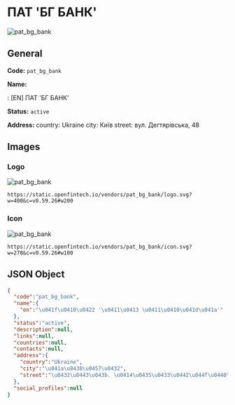 
# ПАТ 'БГ БАНК' 
![pat_bg_bank](https://static.openfintech.io/vendors/pat_bg_bank/logo.svg?w=400&c=v0.59.26#w200)  

## General 
 
**Code:** `pat_bg_bank` 
 
**Name:** 
 
:	[EN] ПАТ 'БГ БАНК' 
 
**Status:** `active` 
 
**Address:** 
country: Ukraine 
city: Київ 
street: вул. Дегтярівська, 48 

## Images 

### Logo 
 
![pat_bg_bank](https://static.openfintech.io/vendors/pat_bg_bank/logo.svg?w=400&c=v0.59.26#w200)  

```
https://static.openfintech.io/vendors/pat_bg_bank/logo.svg?w=400&c=v0.59.26#w200
```  

### Icon 
 
![pat_bg_bank](https://static.openfintech.io/vendors/pat_bg_bank/icon.svg?w=278&c=v0.59.26#w100)  

```
https://static.openfintech.io/vendors/pat_bg_bank/icon.svg?w=278&c=v0.59.26#w100
```  

## JSON Object 

```json
{
  "code":"pat_bg_bank",
  "name":{
    "en":"\u041f\u0410\u0422 '\u0411\u0413 \u0411\u0410\u041d\u041a'"
  },
  "status":"active",
  "description":null,
  "links":null,
  "countries":null,
  "contacts":null,
  "address":{
    "country":"Ukraine",
    "city":"\u041a\u0438\u0457\u0432",
    "street":"\u0432\u0443\u043b. \u0414\u0435\u0433\u0442\u044f\u0440\u0456\u0432\u0441\u044c\u043a\u0430, 48"
  },
  "social_profiles":null
}
```  
